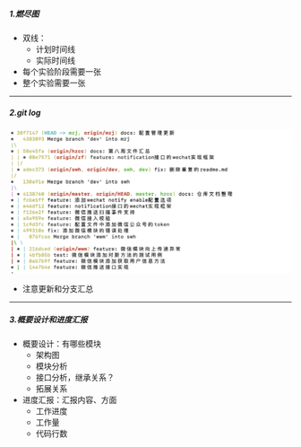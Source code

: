 ##### 1.燃尽图
* 双线：
  - 计划时间线
  - 实际时间线
* 每个实验阶段需要一张
* 整个实验需要一张

---

##### 2.git log
![](assets/markdown-img-paste-20200503120410367.png)
* 注意更新和分支汇总

---
##### 3.概要设计和进度汇报
* 概要设计：有哪些模块
  - 架构图
  - 模块分析
  - 接口分析，继承关系？
  - 拓展关系
* 进度汇报：汇报内容、方面
  - 工作进度
  - 工作量
  - 代码行数
